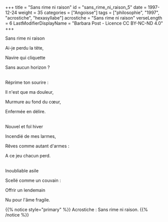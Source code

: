 +++
title = "Sans rime ni raison"
id = "sans_rime_ni_raison_5"
date = 1997-12-24
weight = 35
categories = ["Angoisse"]
tags = ["philosophie", "1997", "acrostiche", "hexasyllabe"]
acrostiche = "Sans rime ni raison"
verseLength = 6
LastModifierDisplayName = "Barbara Post - Licence CC BY-NC-ND 4.0"
+++

Sans rime ni raison

Ai-je perdu la tête,

Navire qui cliquette

Sans aucun horizon ?

 \
Réprime ton sourire :

Il n'est que ma douleur,

Murmure au fond du cœur,

Enfermée en délire.

 \
Nouvel et fol hiver

Incendié de mes larmes,

Rêves comme autant d'armes :

A ce jeu chacun perd.

 \
Inoubliable asile

Scellé comme un couvain :

Offrir un lendemain

Nu pour l'âme fragile.

{{% notice style="primary" %}}
Acrostiche : Sans rime ni raison.
{{% /notice %}}
